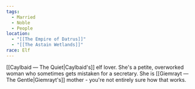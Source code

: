 ```yaml
---
tags:
  - Married
  - Noble
  - People
location:
  - "[[The Empire of Datrus]]"
  - "[[The Astain Wetlands]]"
race: Elf
---
```

[[Caylbaid ― The Quiet|Caylbaid's]] elf lover. She's a petite, overworked woman who sometimes gets mistaken for a secretary. She is [[Giemrayt ― The Gentle|Giemrayt's]] mother - you're not entirely sure how that works.